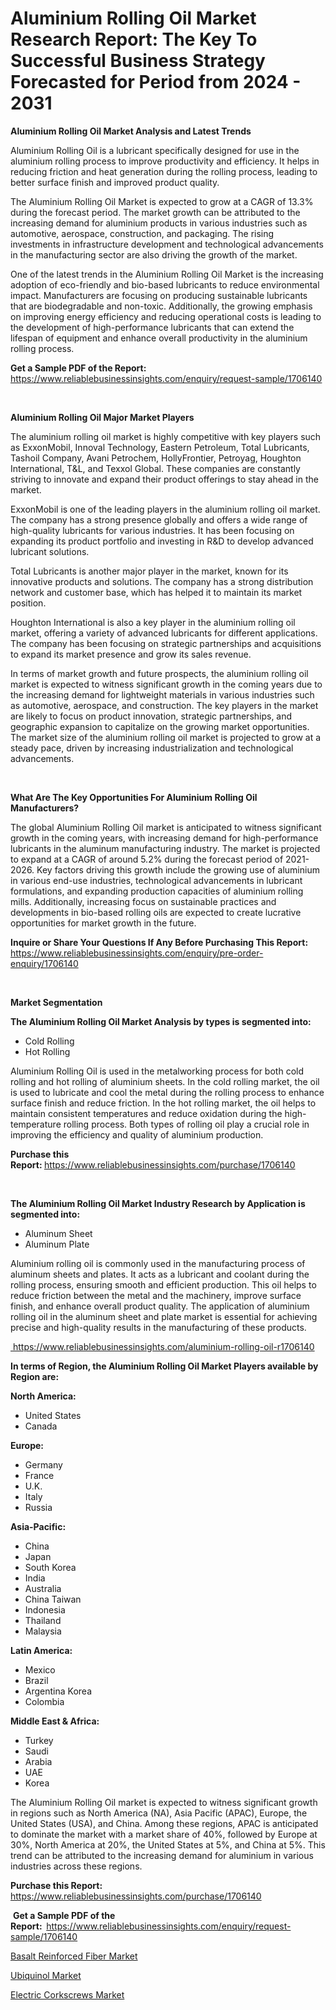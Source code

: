 <p><h1>Aluminium Rolling Oil Market Research Report: The Key To Successful Business Strategy Forecasted for Period from 2024 - 2031</h1></p><p><strong>Aluminium Rolling Oil Market Analysis and Latest Trends</strong></p>
<p><p>Aluminium Rolling Oil is a lubricant specifically designed for use in the aluminium rolling process to improve productivity and efficiency. It helps in reducing friction and heat generation during the rolling process, leading to better surface finish and improved product quality.</p><p>The Aluminium Rolling Oil Market is expected to grow at a CAGR of 13.3% during the forecast period. The market growth can be attributed to the increasing demand for aluminium products in various industries such as automotive, aerospace, construction, and packaging. The rising investments in infrastructure development and technological advancements in the manufacturing sector are also driving the growth of the market.</p><p>One of the latest trends in the Aluminium Rolling Oil Market is the increasing adoption of eco-friendly and bio-based lubricants to reduce environmental impact. Manufacturers are focusing on producing sustainable lubricants that are biodegradable and non-toxic. Additionally, the growing emphasis on improving energy efficiency and reducing operational costs is leading to the development of high-performance lubricants that can extend the lifespan of equipment and enhance overall productivity in the aluminium rolling process.</p></p>
<p><strong>Get a Sample PDF of the Report:&nbsp;</strong> <a href="https://www.reliablebusinessinsights.com/enquiry/request-sample/1706140">https://www.reliablebusinessinsights.com/enquiry/request-sample/1706140</a></p>
<p>&nbsp;</p>
<p><strong>Aluminium Rolling Oil Major Market Players</strong></p>
<p><p>The aluminium rolling oil market is highly competitive with key players such as ExxonMobil, Innoval Technology, Eastern Petroleum, Total Lubricants, Tashoil Company, Avani Petrochem, HollyFrontier, Petroyag, Houghton International, T&L, and Texxol Global. These companies are constantly striving to innovate and expand their product offerings to stay ahead in the market.</p><p>ExxonMobil is one of the leading players in the aluminium rolling oil market. The company has a strong presence globally and offers a wide range of high-quality lubricants for various industries. It has been focusing on expanding its product portfolio and investing in R&D to develop advanced lubricant solutions.</p><p>Total Lubricants is another major player in the market, known for its innovative products and solutions. The company has a strong distribution network and customer base, which has helped it to maintain its market position.</p><p>Houghton International is also a key player in the aluminium rolling oil market, offering a variety of advanced lubricants for different applications. The company has been focusing on strategic partnerships and acquisitions to expand its market presence and grow its sales revenue.</p><p>In terms of market growth and future prospects, the aluminium rolling oil market is expected to witness significant growth in the coming years due to the increasing demand for lightweight materials in various industries such as automotive, aerospace, and construction. The key players in the market are likely to focus on product innovation, strategic partnerships, and geographic expansion to capitalize on the growing market opportunities. The market size of the aluminium rolling oil market is projected to grow at a steady pace, driven by increasing industrialization and technological advancements.</p></p>
<p>&nbsp;</p>
<p><strong>What Are The Key Opportunities For Aluminium Rolling Oil Manufacturers?</strong></p>
<p><p>The global Aluminium Rolling Oil market is anticipated to witness significant growth in the coming years, with increasing demand for high-performance lubricants in the aluminum manufacturing industry. The market is projected to expand at a CAGR of around 5.2% during the forecast period of 2021-2026. Key factors driving this growth include the growing use of aluminium in various end-use industries, technological advancements in lubricant formulations, and expanding production capacities of aluminium rolling mills. Additionally, increasing focus on sustainable practices and developments in bio-based rolling oils are expected to create lucrative opportunities for market growth in the future.</p></p>
<p><strong>Inquire or Share Your Questions If Any Before Purchasing This Report:</strong> <a href="https://www.reliablebusinessinsights.com/enquiry/pre-order-enquiry/1706140">https://www.reliablebusinessinsights.com/enquiry/pre-order-enquiry/1706140</a></p>
<p>&nbsp;</p>
<p><strong>Market Segmentation</strong></p>
<p><strong>The Aluminium Rolling Oil Market Analysis by types is segmented into:</strong></p>
<p><ul><li>Cold Rolling</li><li>Hot Rolling</li></ul></p>
<p><p>Aluminium Rolling Oil is used in the metalworking process for both cold rolling and hot rolling of aluminium sheets. In the cold rolling market, the oil is used to lubricate and cool the metal during the rolling process to enhance surface finish and reduce friction. In the hot rolling market, the oil helps to maintain consistent temperatures and reduce oxidation during the high-temperature rolling process. Both types of rolling oil play a crucial role in improving the efficiency and quality of aluminium production.</p></p>
<p><strong>Purchase this Report:&nbsp;</strong><a href="https://www.reliablebusinessinsights.com/purchase/1706140">https://www.reliablebusinessinsights.com/purchase/1706140</a></p>
<p>&nbsp;</p>
<p><strong>The Aluminium Rolling Oil Market Industry Research by Application is segmented into:</strong></p>
<p><ul><li>Aluminum Sheet</li><li>Aluminum Plate</li></ul></p>
<p><p>Aluminium rolling oil is commonly used in the manufacturing process of aluminum sheets and plates. It acts as a lubricant and coolant during the rolling process, ensuring smooth and efficient production. This oil helps to reduce friction between the metal and the machinery, improve surface finish, and enhance overall product quality. The application of aluminium rolling oil in the aluminum sheet and plate market is essential for achieving precise and high-quality results in the manufacturing of these products.</p></p>
<p><a href="https://www.reliablebusinessinsights.com/aluminium-rolling-oil-r1706140">&nbsp;https://www.reliablebusinessinsights.com/aluminium-rolling-oil-r1706140</a></p>
<p><strong>In terms of Region, the Aluminium Rolling Oil Market Players available by Region are:</strong></p>
<p>
    <p> <strong> North America: </strong>
        <ul>
            <li>United States</li>
            <li>Canada</li>
        </ul>
        </p> 
    <p> <strong> Europe: </strong>
        <ul>
            <li>Germany</li>
            <li>France</li>
            <li>U.K.</li>
            <li>Italy</li>
            <li>Russia</li>
        </ul>
        </p> 
    <p> <strong> Asia-Pacific: </strong>
        <ul>
            <li>China</li>
            <li>Japan</li>
            <li>South Korea</li>
            <li>India</li>
            <li>Australia</li>
            <li>China Taiwan</li>
            <li>Indonesia</li>
            <li>Thailand</li>
            <li>Malaysia</li>
        </ul>
        </p> 
    <p> <strong> Latin America: </strong>
        <ul>
            <li>Mexico</li>
            <li>Brazil</li>
            <li>Argentina Korea</li>
            <li>Colombia</li>
        </ul>
        </p> 
    <p> <strong> Middle East & Africa: </strong>
        <ul>
            <li>Turkey</li>
            <li>Saudi</li>
            <li>Arabia</li>
            <li>UAE</li>
            <li>Korea</li>
        </ul>
    </p>
    </p>
<p><p>The Aluminium Rolling Oil market is expected to witness significant growth in regions such as North America (NA), Asia Pacific (APAC), Europe, the United States (USA), and China. Among these regions, APAC is anticipated to dominate the market with a market share of 40%, followed by Europe at 30%, North America at 20%, the United States at 5%, and China at 5%. This trend can be attributed to the increasing demand for aluminium in various industries across these regions.</p></p>
<p><strong>Purchase this Report: </strong><a href="https://www.reliablebusinessinsights.com/purchase/1706140">https://www.reliablebusinessinsights.com/purchase/1706140</a></p>
<p>&nbsp;<strong>Get a Sample PDF of the Report:&nbsp;&nbsp;</strong><a href="https://www.reliablebusinessinsights.com/enquiry/request-sample/1706140">https://www.reliablebusinessinsights.com/enquiry/request-sample/1706140</a></p>
<p><strong></strong></p>
<p><p><a href="https://medium.com/@sagorhossaincs33_80453/basalt-reinforced-fiber-industry-analysis-report-its-market-size-share-trends-by-application-a63a13c4769e">Basalt Reinforced Fiber Market</a></p><p><a href="https://medium.com/@raap8632472024/global-ubiquinol-industry-research-report-competitive-landscape-market-size-regional-status-and-ec81dc237270">Ubiquinol Market</a></p><p><a href="https://medium.com/@hassen.nww/electric-corkscrews-industry-analysis-report-its-market-size-share-trends-by-application-523758e4d089">Electric Corkscrews Market</a></p></p>